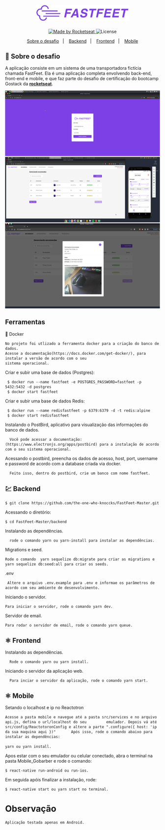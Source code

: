 <h1 align="center">
  <img alt="Fastfeet" title="Fastfeet" src="./backend/img/logo.png" width="300px" />
</h1>      
   
<p align="center"> 
  <a href="https://rocketseat.com.br">   
    <img alt="Made by Rocketseat" src="https://img.shields.io/badge/made%20by-Rocketseat-%2304D361">
  </a>
  
  <img alt="License" src="https://img.shields.io/badge/license-MIT-%2304D361"> 
           
           
<p align="center">   
  <a href="#rocket-sobre-o-desafio">Sobre o desafio</a>&nbsp;&nbsp;&nbsp;|&nbsp;&nbsp;&nbsp; 
  <a href="#Backend">Backend</a>&nbsp;&nbsp;&nbsp;|&nbsp;&nbsp;&nbsp;
  <a href="#Frontend">Frontend</a>&nbsp;&nbsp;&nbsp;|&nbsp;&nbsp;&nbsp;  
  <a href="#Mobile">Mobile</a>
</p>  
   

## :rocket: Sobre o desafio

A aplicação consiste em um sistema de uma transportadora fictícia chamada FastFeet. Ela é uma aplicação completa envolvendo back-end, front-end e mobile, e que faz parte do desafio de certificação do bootcamp Gostack da **[rocketseat](https://rocketseat.com.br/gostack)**.

<img src="/prev/Prev01.png">
</br>
  
<img src="/prev/Prev02.png">
</br>

<img src="/prev/Prev03.png"> 
</br>


## Ferramentas  

:whale: Docker

    No projeto foi utlizado a ferramenta docker para a criação do banco de dados. 
    Acesse a documentação(https://docs.docker.com/get-docker/), para instalar a versão de acordo com o seu 
    sistema operacional.

  
  Criar e subir uma base de dados (Postgres):
 
     $ docker run --name fastfeet -e POSTGRES_PASSWORD=fastfeet -p 5432:5432 -d postgres
     $ docker start fastfeet

  Criar e subir uma base de dados Redis:

     $ docker run --name redisfastfeet -p 6379:6379 -d -t redis:alpine
     $ docker start redisfastfeet


  Instalando o PostBird, aplicativo para visualização das informações do banco de dados.

      Você pode acessar a documentação:(https://www.electronjs.org/apps/postbird) para a instalação de acordo com o seu sistema operacional.

  Acessando o postbird, preencha os dados de acesso, host, port, username e password de acordo com a database criada via docker.
 
      Feito isso, dentro do postbird, crie um banco com nome fastfeet.
      
      
 ## 💹 Backend

    $ git clone https://github.com/the-one-who-knoccks/FastFeet-Master.git

  Acessando o diretório:

    $ cd FastFeet-Master/backend

  Instalando as dependências.

      rode o comando yarn ou yarn-install para instalar as dependências.


   Migrations e seed.

    Rode o comando  yarn sequelize db:migrate para criar as migrations e yarn sequelize db:seed:all para criar os seeds.
    
   .env

     Altere o arquivo .env.example para .env e informae os parâmetros de acordo com seu ambiente de desenvolvimento.

 Iniciando o servidor.

    Para iniciar o servidor, rode o comando yarn dev.
    
  Servidor de email.

    Para rodar o servidor de email, rode o comando yarn queue.
    

## ⚛️  Frontend

  Instalando as dependências.

      Rode o comando yarn ou yarn install. 
 
 Iniciando o servidor da aplicação web.

      Para inciar o servidor da aplicação, rode o comando yarn start.


## ⚛️ Mobile

  Setando o localhost e ip no Reactotron

    Acesse a pasta mobile e navegue até a pasta src/services e no arquivo api.js, defina o url/localhost do seu         emulador. Depois vá até src/config/ReactotoronConfig e altere a parte ".configure({ host: 'ip da sua maquina aqui })"       Após isso, rode o comando abaixo para instalar as dependências:  
    
    yarn ou yarn install.


   Apos estar com o seu  emulador ou celular conectado, abra o terminal na pasta Mobile_Gobarber e rode o comando:
    
    $ react-native run-android ou run-ios.

   Em seguida apóis finalizar a instalação, rode: 

    $ react-native start ou yarn start no terminal.
    
# Observação 

    Aplicação testada apenas em Android.

    
